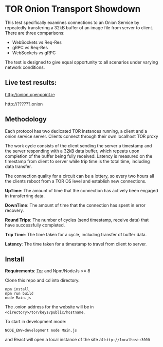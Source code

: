 # TOR Onion Transport Showdown

This test specifically examines connections to an Onion Service by repeatedly transfering a 32kB buffer of an image file from server to client. There are three comparisons:
- WebSockets vs Req-Res
- gRPC vs Req-Res
- WebSockets vs gRPC

The test is designed to give equal opportunity to all scenarios under varying network conditions.

## Live test results:

http://onion.openpoint.ie

http://??????.onion

## Methodology

Each protocol has two dedicated TOR instances running, a client and a onion service server. Clients connect through their own localhost TOR proxy

The work cycle consists of the client sending the server a timestamp and the server responding with a 32kB data buffer, which repeats upon completion of the buffer being fully received. Latency is measured on the timestamp from client to server while trip time is the total time, including data transfer.

The connection quality for a circuit can be a lottery, so every two hours all the clients reboot from a TOR OS level and establish new connections.

**UpTime**: The amount of time that the connection has actively been engaged in transferring data.

**DownTime**: The amount of time that the connection has spent in error recovery.

**Round Trips**: The number of cycles (send timestamp, receive data) that have successfully completed.

**Trip Time**: The time taken for a cycle, including transfer of buffer data.

**Latency**: The time taken for a timestamp to travel from client to server.

## Install

**Requirements**: [Tor](https://www.torproject.org/docs/tor-doc-unix.html.en) and Npm/NodeJs >= 8

Clone this repo and cd into directory.
```aidl
npm install
npm run build
node Main.js
```
The .onion address for the website will be in `<directory>/tor/keys/public/hostname`.

To start in development mode:
```aidl
NODE_ENV=development node Main.js
```
and React will open a local instance of the site at `http://localhost:3000`